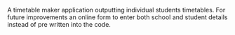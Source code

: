 A timetable maker application outputting individual students timetables. For future improvements an online form to enter both school and student details instead of pre written into the code.
